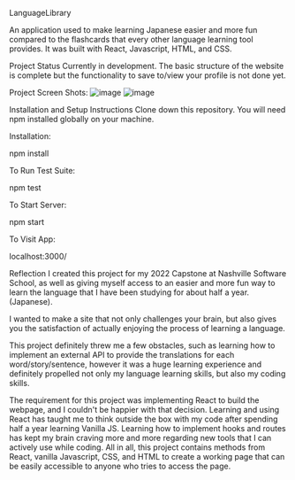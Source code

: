 LanguageLibrary

An application used to make learning Japanese easier and more fun compared to the flashcards that every other language learning tool provides. It was built with React, Javascript, HTML, and CSS.

Project Status
Currently in development. The basic structure of the website is complete but the functionality to save to/view your profile is not done yet.

Project Screen Shots:
![image](https://i.gyazo.com/bec42c2cb364c12fbb1092831d777757.png)
![image](https://i.gyazo.com/13cc3610eccf70f96e708abb2e1483b8.png)

Installation and Setup Instructions
Clone down this repository. You will need npm installed globally on your machine.

Installation:

npm install

To Run Test Suite:

npm test

To Start Server:

npm start

To Visit App:

localhost:3000/

Reflection
I created this project for my 2022 Capstone at Nashville Software School, as well as giving myself access to an easier and more fun way to learn the language that I have been studying for about half a year. (Japanese).

I wanted to make a site that not only challenges your brain, but also gives you the satisfaction of actually enjoying the process of learning a language.

This project definitely threw me a few obstacles, such as learning how to implement an external API to provide the translations for each word/story/sentence, however it was a huge learning experience and definitely propelled not only my language learning skills, but also my coding skills.

The requirement for this project was implementing React to build the webpage, and I couldn't be happier with that decision. Learning and using React has taught me to think outside the box with my code after spending half a year learning Vanilla JS. Learning how to implement hooks and routes has kept my brain craving more and more regarding new tools that I can actively use while coding. All in all, this project contains methods from React, vanilla Javascript, CSS, and HTML to create a working page that can be easily accessible to anyone who tries to access the page.